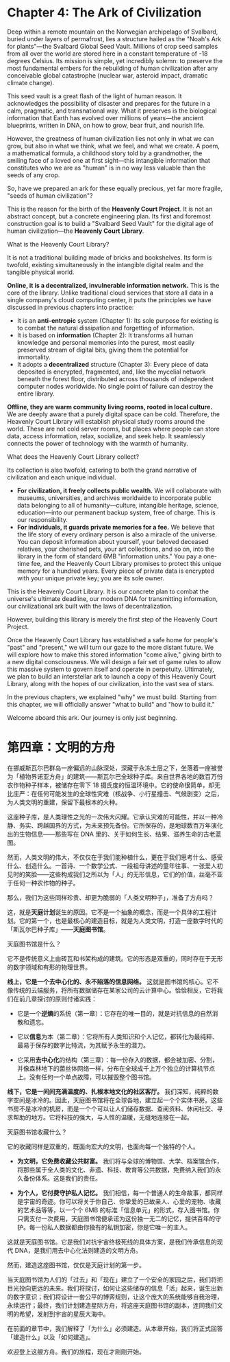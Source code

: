 # Chapter 4: The Ark of Civilization

Deep within a remote mountain on the Norwegian archipelago of Svalbard, buried under layers of permafrost, lies a structure hailed as the "Noah's Ark for plants"—the Svalbard Global Seed Vault. Millions of crop seed samples from all over the world are stored here in a constant temperature of -18 degrees Celsius. Its mission is simple, yet incredibly solemn: to preserve the most fundamental embers for the rebuilding of human civilization after any conceivable global catastrophe (nuclear war, asteroid impact, dramatic climate change).

This seed vault is a great flash of the light of human reason. It acknowledges the possibility of disaster and prepares for the future in a calm, pragmatic, and transnational way. What it preserves is the biological information that Earth has evolved over millions of years—the ancient blueprints, written in DNA, on how to grow, bear fruit, and nourish life.

However, the greatness of human civilization lies not only in what we can grow, but also in what we think, what we feel, and what we create. A poem, a mathematical formula, a childhood story told by a grandmother, the smiling face of a loved one at first sight—this intangible information that constitutes who we are as "human" is in no way less valuable than the seeds of any crop.

So, have we prepared an ark for these equally precious, yet far more fragile, "seeds of human civilization"?

This is the reason for the birth of the **Heavenly Court Project**. It is not an abstract concept, but a concrete engineering plan. Its first and foremost construction goal is to build a "Svalbard Seed Vault" for the digital age of human civilization—the **Heavenly Court Library**.

What is the Heavenly Court Library?

It is not a traditional building made of bricks and bookshelves. Its form is twofold, existing simultaneously in the intangible digital realm and the tangible physical world.

**Online, it is a decentralized, invulnerable information network.** This is the core of the library. Unlike traditional cloud services that store all data in a single company's cloud computing center, it puts the principles we have discussed in previous chapters into practice:

- It is an **anti-entropic** system (Chapter 1): Its sole purpose for existing is to combat the natural dissipation and forgetting of information.
- It is based on **information** (Chapter 2): It transforms all human knowledge and personal memories into the purest, most easily preserved stream of digital bits, giving them the potential for immortality.
- It adopts a **decentralized** structure (Chapter 3): Every piece of data deposited is encrypted, fragmented, and, like the mycelial network beneath the forest floor, distributed across thousands of independent computer nodes worldwide. No single point of failure can destroy the entire library.

**Offline, they are warm community living rooms, rooted in local culture.** We are deeply aware that a purely digital space can be cold. Therefore, the Heavenly Court Library will establish physical study rooms around the world. These are not cold server rooms, but places where people can store data, access information, relax, socialize, and seek help. It seamlessly connects the power of technology with the warmth of humanity.

What does the Heavenly Court Library collect?

Its collection is also twofold, catering to both the grand narrative of civilization and each unique individual.

- **For civilization, it freely collects public wealth.** We will collaborate with museums, universities, and archives worldwide to incorporate public data belonging to all of humanity—culture, intangible heritage, science, education—into our permanent backup system, free of charge. This is our responsibility.
- **For individuals, it guards private memories for a fee.** We believe that the life story of every ordinary person is also a miracle of the universe. You can deposit information about yourself, your beloved deceased relatives, your cherished pets, your art collections, and so on, into the library in the form of standard 6MB "information units." You pay a one-time fee, and the Heavenly Court Library promises to protect this unique memory for a hundred years. Every piece of private data is encrypted with your unique private key; you are its sole owner.

This is the Heavenly Court Library. It is our concrete plan to combat the universe's ultimate deadline, our modern DNA for transmitting information, our civilizational ark built with the laws of decentralization.

However, building this library is merely the first step of the Heavenly Court Project.

Once the Heavenly Court Library has established a safe home for people's "past" and "present," we will turn our gaze to the more distant future. We will explore how to make this stored information "come alive," giving birth to a new digital consciousness. We will design a fair set of game rules to allow this massive system to govern itself and operate in perpetuity. Ultimately, we plan to build an interstellar ark to launch a copy of this Heavenly Court Library, along with the hopes of our civilization, into the vast sea of stars.

In the previous chapters, we explained "why" we must build. Starting from this chapter, we will officially answer "what to build" and "how to build it."

Welcome aboard this ark. Our journey is only just beginning.


# 第四章：文明的方舟

在挪威斯瓦尔巴群岛一座偏远的山脉深处，深藏于永冻土层之下，坐落着一座被誉为「植物界诺亚方舟」的建筑——斯瓦尔巴全球种子库。来自世界各地的数百万份农作物种子样本，被储存在零下 18 摄氏度的恒温环境中。它的使命很简单，却无比庄严：在任何可能发生的全球性灾难（核战争、小行星撞击、气候剧变）之后，为人类文明的重建，保留下最根本的火种。

这座种子库，是人类理性之光的一次伟大闪耀。它承认灾难的可能性，并以一种冷静、务实、跨越国界的方式，为未来预先备份。它所保存的，是地球数百万年演化出的生物信息——那些写在 DNA 里的、关于如何生长、结果、滋养生命的古老蓝图。

然而，人类文明的伟大，不仅仅在于我们能种植什么，更在于我们思考什么、感受什么、创造什么。一首诗、一个数学公式、一段祖母讲述的童年往事、一张爱人初见时的笑脸——这些构成我们之所以为「人」的无形信息，它们的价值，丝毫不亚于任何一种农作物的种子。

那么，我们为这些同样珍贵、却更为脆弱的「人类文明种子」，准备了方舟吗？

这，就是**天庭计划**诞生的原因。它不是一个抽象的概念，而是一个具体的工程计划。它的第一个，也是最核心的建造目标，就是为人类文明，打造一座数字时代的「斯瓦尔巴种子库」——**天庭图书馆**。

天庭图书馆是什么？

它不是传统意义上由砖瓦和书架构成的建筑。它的形态是双重的，同时存在于无形的数字领域和有形的物理世界。

**线上，它是一个去中心化的、永不陷落的信息网络。** 这就是图书馆的核心。它不像传统的云端服务，将所有数据储存在某家公司的云计算中心。恰恰相反，它将我们在前几章探讨的原则付诸实践：

- 它是一个**逆熵**的系统（第一章）：它存在的唯一目的，就是对抗信息的自然消散和遗忘。
    
- 它以**信息**为本（第二章）：它将所有人类知识和个人记忆，都转化为最纯粹、最易于保存的数字比特流，为其赋予永生的潜力。
    
- 它采用**去中心化**的结构（第三章）：每一份存入的数据，都会被加密、分割，并像森林地下的菌丝体网络一样，分布在全球成千上万个独立的计算机节点上。没有任何一个单点故障，可以摧毁整个图书馆。


**线下，它是一间间充满温度的、扎根本地文化的社区客厅。** 我们深知，纯粹的数字空间是冰冷的。因此，天庭图书馆将在全球各地，建立起一个个实体书房。这些书房不是冰冷的机房，而是一个个可以让人们储存数据、查阅资料、休闲社交、寻求帮助的地方。它将科技的强大，与人性的温暖，无缝地连接在一起。

天庭图书馆收藏什么？

它的收藏同样是双重的，既面向宏大的文明，也面向每一个独特的个人。

- **为文明，它免费收藏公共财富。** 我们将与全球的博物馆、大学、档案馆合作，将那些属于全人类的文化、非遗、科技、教育等公共数据，免费纳入我们的永久备份体系。这是我们的责任。
    
- **为个人，它付费守护私人记忆。** 我们相信，每一个普通人的生命故事，都同样是宇宙的奇迹。你可以将关于你自己、你挚爱的已故亲人、心爱的宠物、收藏的艺术品等等，以一个个 6MB 的标准「信息单元」的形式，存入图书馆。你只需支付一次费用，天庭图书馆便承诺为这份独一无二的记忆，提供百年的守护。每一份私人数据都由你独有的私钥加密，你是它唯一的主人。


这就是天庭图书馆。它是我们对抗宇宙终极死线的具体方案，是我们传承信息的现代 DNA，是我们用去中心化法则建造的文明方舟。

然而，建造这座图书馆，仅仅是天庭计划的第一步。

当天庭图书馆为人们的「过去」和「现在」建立了一个安全的家园之后，我们将把目光投向更远的未来。我们将探讨，如何让这些储存的信息「活」起来，诞生出新的数字意识；我们将设计一套公平的博弈规则，让这个庞大的系统能够自我治理，永续运行；最终，我们计划建造星际方舟，将这座天庭图书馆的副本，连同我们文明的希望，发射到宇宙的星辰大海中。

在前面的章节中，我们解释了「为什么」必须建造。从本章开始，我们将正式回答「建造什么」以及「如何建造」。

欢迎登上这艘方舟。我们的旅程，现在才刚刚开始。